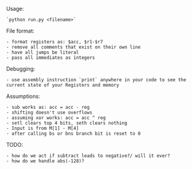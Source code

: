 Usage:

	`python run.py <filename>`

File format:

	- format registers as: $acc, $r1-$r7
	- remove all comments that exist on their own line
	- have all jumps be literal
	- pass all immediates as integers

Debugging:

	- use assembly instruction `print` anywhere in your code to see the current state of your Registers and memory
Assumptions:

	- sub works as: acc = acc - reg
	- shifting doesn't use overflows
	- assuming xor works: acc = acc ^ reg
	- setl clears top 4 bits, seth clears nothing
	- Input is from M[1] - M[4]
	- after calling bs or bns branch bit is reset to 0

TODO:

	- how do we act if subtract leads to negative?/ will it ever?
	- how do we handle abs(-128)?
